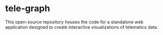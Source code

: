 # tele-graph
This open-source repository houses the code for a standalone web application designed to create interactive visualizations of telematics data.
